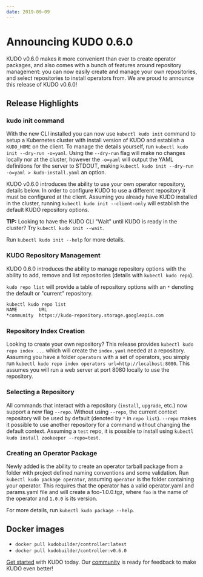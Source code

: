 ```yaml
---
date: 2019-09-09
---
```


# Announcing KUDO 0.6.0

KUDO v0.6.0 makes it more convenient than ever to create operator packages, and also comes with a bunch of features around repository management: you can now easily create and manage your own repositories, and select repositories to install operators from. We are proud to announce this release of KUDO v0.6.0!

<!-- more -->


## Release Highlights

### kudo init command

With the new CLI installed you can now use `kubectl kudo init` command to setup a Kubernetes cluster with install version of KUDO and establish a `KUDO_HOME` on the client. To manage the details yourself, run `kubectl kudo init --dry-run -o=yaml`. Using the `--dry-run` flag will make no changes locally nor at the cluster, however the `-o=yaml` will output the YAML definitions for the server to STDOUT, making `kubectl kudo init --dry-run -o=yaml > kudo-install.yaml` an option.

KUDO v0.6.0 introduces the ability to use your own operator repository, details below. In order to configure KUDO to use a different repository it must be configured at the client. Assuming you already have KUDO installed in the cluster, running `kubectl kudo init --client-only` will establish the default KUDO repository options.

**TIP:** Looking to have the KUDO CLI "Wait" until KUDO is ready in the cluster? Try `kubectl kudo init --wait`.

Run `kubectl kudo init --help` for more details.

### KUDO Repository Management

KUDO 0.6.0 introduces the ability to manage repository options with the ability to add, remove and list repositories (details with `kubectl kudo repo`).

`kudo repo list` will provide a table of repository options with an `*` denoting the default or "current" repository.

```bash
kubectl kudo repo list
NAME      	URL                                           
*community	https://kudo-repository.storage.googleapis.com
```

### Repository Index Creation

Looking to create your own repository? This release provides `kubectl kudo repo index ...` which will create the `index.yaml` needed at a repository.  Assuming you have a folder `operators` with a set of operators, you simply run `kubectl kudo repo index operators url=http://localhost:8080`. This assumes you will run a web server at port 8080 locally to use the repository.

### Selecting a Repository

All commands that interact with a repository (`install`, `upgrade`, etc.) now support a new flag `--repo`. Without using `--repo`, the current context repository will be used by default (denoted by `*` in `repo list`). `--repo` makes it possible to use another repository for a command without changing the default context. Assuming a `test` repo, it is possible to install using `kubectl kudo install zookeeper --repo=test`.

### Creating an Operator Package

Newly added is the ability to create an operator tarball package from a folder with project defined naming conventions and some validation. Run `kubectl kudo package operator`, assuming `operator` is the folder containing your operator. This requires that the operator has a valid operator.yaml and params.yaml file and will create a foo-1.0.0.tgz, where `foo` is the name of the operator and `1.0.0` is its version. 

For more details, run `kubectl kudo package --help`.

## Docker images

- `docker pull kudobuilder/controller:latest`
- `docker pull kudobuilder/controller:v0.6.0`

[Get started](../docs/README.md) with KUDO today. Our [community](../community/README.md) is ready for feedback to make KUDO even better!

